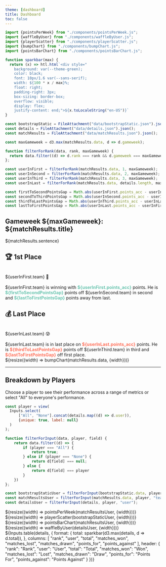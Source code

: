 ```yaml
---
theme: [dashboard]
title: Dashboard
toc: false
---
```


```js
import {pointsPerWeek} from "./components/pointsPerWeek.js";
import {waffleByUser} from "./components/waffleByUser.js";
import {playerScatter} from "./components/playerScatter.js";
import {bumpChart} from "./components/bumpChart.js";
import {pointsBarChart} from "./components/pointsBarChart.js";
```

```js
function sparkbar(max) {
  return (x) => htl.html`<div style="
    background: var(--theme-green);
    color: black;
    font: 10px/1.6 var(--sans-serif);
    width: ${100 * x / max}%;
    float: right;
    padding-right: 3px;
    box-sizing: border-box;
    overflow: visible;
    display: flex;
    justify-content: end;">${x.toLocaleString("en-US")}`
}
```

```js
const bootstrapStatic = FileAttachment("data/bootstrapStatic.json").json();
const details = FileAttachment("data/details.json").json();
const matchResults = FileAttachment("data/matchResults.json").json();
```

```js
const maxGameweek = d3.max(matchResults.data, d => d.gameweek);
```

```js
function filterForRank(data, rank, maxGameweek) {
  return data.filter((d) => d.rank === rank && d.gameweek === maxGameweek)[0];
};

const userInFirst = filterForRank(matchResults.data, 1, maxGameweek);
const userInSecond = filterForRank(matchResults.data, 2, maxGameweek);
const userInThird = filterForRank(matchResults.data, 3, maxGameweek);
const userInLast = filterForRank(matchResults.data, details.length, maxGameweek);

const firstToSecondPointsGap = Math.abs(userInFirst.points_acc - userInSecond.points_acc);
const secondToThirdPointsGap = Math.abs(userInSecond.points_acc - userInThird.points_acc);
const thirdToLastPointsGap = Math.abs(userInThird.points_acc - userInLast.points_acc);
const lastToFirstPointsGap = Math.abs(userInLast.points_acc - userInFirst.points_acc);
```

## Gameweek ${maxGameweek}: ${matchResults.title}

<div>
  <p style="max-width: 1000px;">${matchResults.sentence}</p>
</div>


<div class="grid grid-cols-4">
  <a class="card" style="color: inherit;">
    <h2>🏆 1st Place</h2>
    <br>
    <span class="big">${userInFirst.team} 🎉</span>
    <br>
    <br>
    <span class="muted">
        ${userInFirst.team} is winning with <b style="color: #6cc5b0">${userInFirst.points_acc}</b> points. 
        He is <b style="color: #6cc5b0">${firstToSecondPointsGap}</b> points off ${userInSecond.team} in second 
        and <b style="color: #6cc5b0">${lastToFirstPointsGap}</b> points away from last.
    </span>
  </a>
  <a class="card" style="color: inherit;">
    <h2>💰 Last Place</h2>
    <br>
    <span class="big">${userInLast.team} 😰</span>
    <br>
    <br>
    <span class="muted">
        ${userInLast.team} is in last place on <b style="color: #ff725c">${userInLast.points_acc}</b> points. 
        He is <b style="color: #ff725c">${thirdToLastPointsGap}</b> points off ${userInThird.team} in third 
        and <b style="color: #ff725c">${lastToFirstPointsGap}</b> off first place.
    </span>
  </a>
</div>

<div class="grid grid-cols-1">
  <div class="card">
    ${resize((width) => bumpChart(matchResults.data, {width}))}
  </div>
</div>

<style>

.inputs-3a86ea-input {
    height: 30px;
    float: right;
}

</style>

<hr>

## Breakdown by Players
Choose a player to see their performance across a range of metrics or select "All" to everyone's performance.

```js
const player = view(
  Inputs.select(
      ["All", "None"].concat(details.map((d) => d.user)),
      {unique: true, label: null}
  )
);
```

```js
function filterForInput(data, player, field) {
    return data.filter((d) => {
        if (player === "All") {
            return true;
        } else if (player === "None") {
            return d[field] === null;
        } else {
            return d[field] === player
        }
    })
};

const bootstrapStaticUser = filterForInput(bootstrapStatic.data, player, "owner");
const matchResultsUser = filterForInput(matchResults.data, player, "team");
const detailsUser = filterForInput(details, player, "user");
```

<div class="grid grid-cols-2">
  <div class="card">
    ${resize((width) => pointsPerWeek(matchResultsUser, {width}))}
  </div>
  <div class="card">
    ${resize((width) => playerScatter(bootstrapStaticUser, {width}))}
  </div>
</div>


<div class="grid grid-cols-2">
  <div class="card">
    ${resize((width) => pointsBarChart(matchResultsUser, {width}))}
  </div>
  <div class="card">
    ${resize((width) => waffleByUser(detailsUser, {width}))}
  </div>
</div>

<div class="grid grid-cols-1">
  <div class="card" style="padding: 0;">
      ${Inputs.table(details, {
        format: {
            total: sparkbar(d3.max(details, d => d.total)),
        },  
        columns: [
            "rank",
            "user",
            "total",
            "matches_won",
            "matches_lost",
            "matches_drawn",
            "points_for",
            "points_against"
        ],
        header: {
            "rank": "Rank",
            "user": "User",
            "total": "Total",
            "matches_won": "Won",
            "matches_lost": "Lost",
            "matches_drawn": "Draw",
            "points_for": "Points For",
            "points_against": "Points Against"
        }
      })}
    </div>
</div>
